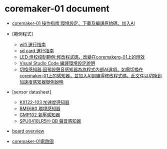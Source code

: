 
coremaker-01 document
=====================

- [coremaker-01 操作指南:環境設定、下載及編譯原始碼、加入AI](https://github.com/frank1201/CoreMaker-01/blob/master/docs/coremaker%E6%93%8D%E4%BD%9C%E6%8C%87%E5%8D%97_V1.1.pdf)
- [範例程式]
    - [wifi 運行指南](https://github.com/frank1201/CoreMaker-01/blob/master/docs/CoreMaker-01%20wife%20%E9%81%8B%E8%A1%8C%E6%8C%87%E5%8D%97.pdf)
    - [sd card 運行指南](https://github.com/frank1201/CoreMaker-01/blob/master/docs/CoreMaker-01%20Sd%20card%E9%81%8B%E8%A1%8C%E6%8C%87%E5%8D%97.pdf)
    - [LED 燈校控制範例:修改程式碼，改變在coremakerg-01上的燈效](https://github.com/frank1201/CoreMaker-01/blob/master/docs/CoreMaker-01%20LED%E7%87%88%E6%95%88%E6%8E%A7%E5%88%B6.pdf)
    - [Visual Studio Code 編譯環境設定說明](https://github.com/frank1201/CoreMaker-01/blob/master/docs/CoreMaker-01%20Visual%20Studio%20Code%20%E7%B7%A8%E8%AD%AF%E7%92%B0%E5%A2%83%E8%A8%AD%E5%AE%9A%E8%AA%AA%E6%98%8E.pdf)
    - [切換感知器:因預設聲音感知器為為程式內部AI選項，如需切換在coremaker-01上的感知器，並加入AI訓練得修改程式碼，此文件以切換到加速度感知器舉例說明](https://github.com/frank1201/CoreMaker-01/blob/master/docs/Kx122(%E5%8A%A0%E9%80%9F%E5%BA%A6)%E6%84%9F%E7%9F%A5%E5%99%A8%E8%A8%93%E7%B7%B4AI%E6%A8%A1%E7%B5%84.pdf)
- [sensor datasheet]
    - [KX122-103 加速度感知器](https://github.com/frank1201/CoreMaker-01/blob/master/docs/KX122-1037-Specifications-Rev-6.0.pdf)
    - [BME680 環境感知器](https://pdf1.alldatasheet.com/datasheet-pdf/view/1132061/BOSCH/BME680.html)
    - [GMP102 氣壓感知器](https://github.com/GlobalMEMS/Datasheets/blob/master/GMP102%E6%95%B0%E6%8D%AE%E6%89%8B%E5%86%8CV1.3.pdf)
    - [SPU0410LR5H-QB 聲音感知器](https://media.digikey.com/pdf/Data%20Sheets/Knowles%20Acoustics%20PDFs/SPU0410LR5H-QB_RevH_3-27-13.pdf)
- [board overview](https://github.com/frank1201/CoreMaker-01/blob/master/docs/board_top_view.png)

- [coremaker-01電路圖](https://github.com/frank1201/CoreMaker-01/blob/master/docs/Schematic_coremaker-01_V1(211213).pdf)